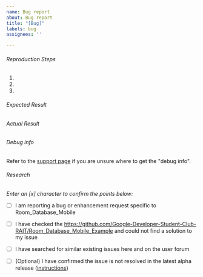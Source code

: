 ```yaml
---
name: Bug report
about: Bug report
title: "[Bug]"
labels: bug
assignees: ''

---
```


###### Reproduction Steps

1. 
2. 
3. 


###### Expected Result



###### Actual Result



###### Debug info
Refer to the [support page](https://github.com/Google-Developer-Student-Club-RAIT/Room_Database_Mobile_Example) if you are unsure where to get the "debug info".

###### Research
*Enter an [x] character to confirm the points below:*

- [ ] I am reporting a bug or enhancement request specific to Room_Database_Mobile
- [ ] I have checked the https://github.com/Google-Developer-Student-Club-RAIT/Room_Database_Mobile_Example and could not find a solution to my issue
- [ ] I have searched for similar existing issues here and on the user forum
- [ ] (Optional) I have confirmed the issue is not resolved in the latest alpha release ([instructions](https://github.com/Google-Developer-Student-Club-RAIT/Room_Database_Mobile_Example))

